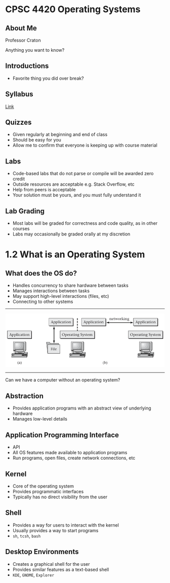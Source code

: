 CPSC 4420 Operating Systems
===========================

About Me
--------

Professor Craton

Anything you want to know?

Introductions
-------------

- Favorite thing you did over break?

Syllabus
--------

[Link](../syllabus.html)

Quizzes
-------

- Given regularly at beginning and end of class
- Should be easy for you
- Allow me to confirm that everyone is keeping up with course material

Labs
----

- Code-based labs that do not parse or compile will be awarded zero credit
- Outside resources are acceptable e.g. Stack Overflow, etc
- Help from peers is acceptable
- Your solution must be yours, and you must fully understand it

Lab Grading
-----------

- Most labs will be graded for correctness and code quality, as in other courses
- Labs may occasionally be graded orally at my discretion

1.2 What is an Operating System
===============================

What does the OS do?
--------------------

- Handles concurrency to share hardware between tasks
- Manages interactions between tasks
- May support high-level interactions (files, etc)
- Connecting to other systems

---

![OS in use](media/1-1.png)

---

Can we have a computer without an operating system?

Abstraction
-----------

- Provides application programs with an abstract view of underlying hardware
- Manages low-level details

Application Programming Interface
---------------------------------

- API
- All OS features made available to application programs
- Run programs, open files, create network connections, etc

Kernel
------

- Core of the operating system
- Provides programmatic interfaces
- Typically has no direct visibility from the user

Shell
-----

- Provides a way for users to interact with the kernel
- Usually provides a way to start programs
- `sh`, `tcsh`, `bash`

Desktop Environments
--------------------

- Creates a graphical shell for the user
- Provides similar features as a text-based shell
- `KDE`, `GNOME`, `Explorer`
